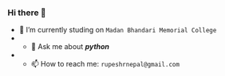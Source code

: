 ### Hi there 👋

<!--
**rex9840/rex9840** is a ✨ _special_ ✨ repository because its `README.md` (this file) appears on your GitHub profile.

Here are some ideas to get you started:


- 🌱 I’m currently learning ...
- 👯 I’m looking to collaborate on ...
- 🤔 I’m looking for help with ...


- 😄 Pronouns: ...
- ⚡ Fun fact: ...
-->
- 🔭 I’m currently studing on  `Madan Bhandari Memorial College` 
- - 💬 Ask me about _**python**_
- - 📫 How to reach me: `rupeshrnepal@gmail.com`  
